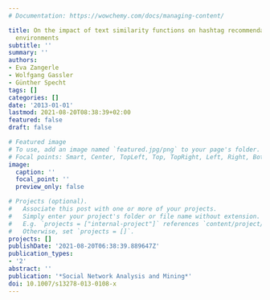 ```yaml
---
# Documentation: https://wowchemy.com/docs/managing-content/

title: On the impact of text similarity functions on hashtag recommendations in microblogging
  environments
subtitle: ''
summary: ''
authors:
- Eva Zangerle
- Wolfgang Gassler
- Günther Specht
tags: []
categories: []
date: '2013-01-01'
lastmod: 2021-08-20T08:38:39+02:00
featured: false
draft: false

# Featured image
# To use, add an image named `featured.jpg/png` to your page's folder.
# Focal points: Smart, Center, TopLeft, Top, TopRight, Left, Right, BottomLeft, Bottom, BottomRight.
image:
  caption: ''
  focal_point: ''
  preview_only: false

# Projects (optional).
#   Associate this post with one or more of your projects.
#   Simply enter your project's folder or file name without extension.
#   E.g. `projects = ["internal-project"]` references `content/project/deep-learning/index.md`.
#   Otherwise, set `projects = []`.
projects: []
publishDate: '2021-08-20T06:38:39.889647Z'
publication_types:
- '2'
abstract: ''
publication: '*Social Network Analysis and Mining*'
doi: 10.1007/s13278-013-0108-x
---
```

